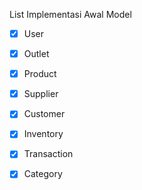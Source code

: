 List Implementasi Awal Model

- [x] User
- [x] Outlet 
- [x] Product 
- [x] Supplier 
- [x] Customer 
- [x] Inventory 
- [x] Transaction 
- [x] Category 


